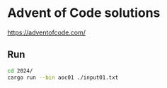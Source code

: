 # Advent of Code solutions

https://adventofcode.com/

## Run
```sh
cd 2024/
cargo run --bin aoc01 ./input01.txt
```
